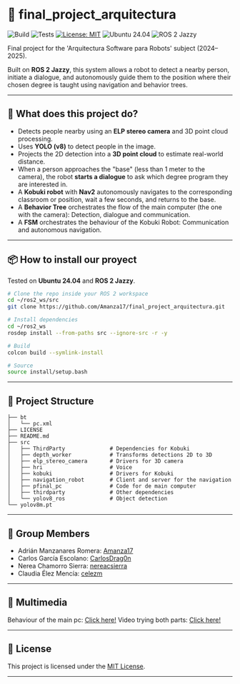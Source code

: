 # 🤖 final_project_arquitectura

![Build](https://github.com/amanza17/final_project_arquitectura/actions/workflows/ci.yml/badge.svg?branch=main)
![Tests](https://github.com/amanza17/final_project_arquitectura/actions/workflows/test.yml/badge.svg?branch=main)
[![License: MIT](https://img.shields.io/badge/License-MIT-purple.svg)](https://opensource.org/licenses/MIT)
![Ubuntu 24.04](https://img.shields.io/badge/OS-Ubuntu%2024.04-orange)
![ROS 2 Jazzy](https://img.shields.io/badge/ROS%202-Jazzy-blue)


Final project for the 'Arquitectura Software para Robots' subject (2024–2025). 

Built on **ROS 2 Jazzy**, this system allows a robot to detect a nearby person, initiate a dialogue, and autonomously guide them to the position where their chosen degree is taught using navigation and behavior trees.

---

## 🧠 What does this project do?

- Detects people nearby using an **ELP stereo camera** and 3D point cloud processing.
- Uses **YOLO (v8)** to detect people in the image.
- Projects the 2D detection into a **3D point cloud** to estimate real-world distance.
- When a person approaches the "base" (less than 1 meter to the camera), the robot **starts a dialogue** to ask which degree program they are interested in.
- A **Kobuki robot** with **Nav2** autonomously navigates to the corresponding classroom or position, wait a few seconds, and returns to the base.
- A **Behavior Tree** orchestrates the flow of the main computer (the one with the camera): Detection, dialogue and communication.
- A **FSM** orchestrates the behaviour of the Kobuki Robot: Communication and autonomous navigation.

---

## 📦 How to install our proyect

Tested on **Ubuntu 24.04** and **ROS 2 Jazzy**.

```bash
# Clone the repo inside your ROS 2 workspace
cd ~/ros2_ws/src
git clone https://github.com/Amanza17/final_project_arquitectura.git

# Install dependencies
cd ~/ros2_ws
rosdep install --from-paths src --ignore-src -r -y

# Build
colcon build --symlink-install

# Source
source install/setup.bash
```

---

## 📁 Project Structure

```plaintext
├── bt
│   └── pc.xml
├── LICENSE
├── README.md
├── src
│   ├── ThirdParty              # Dependencies for Kobuki
│   ├── depth_worker            # Transforms detections 2D to 3D
│   ├── elp_stereo_camera       # Drivers for 3D camera
│   ├── hri                     # Voice
│   ├── kobuki                  # Drivers for Kobuki
│   ├── navigation_robot        # Client and server for the navigation
│   ├── pfinal_pc               # Code for de main computer
│   ├── thirdparty              # Other dependencies
│   └── yolov8_ros              # Object detection
└── yolov8m.pt

```

---

## 👥 Group Members

- Adrián Manzanares Romera: [Amanza17](https://github.com/amanza17)
- Carlos García Escolano: [CarlosDrag0n](https://github.com/CarlosDrag0n)
- Nerea Chamorro Sierra: [nereacsierra](https://github.com/nereacsierra)
- Claudia Élez Mencía: [celezm](https://github.com/celezm)

---

## 🎦 Multimedia

Behaviour of the main pc: [Click here!](https://youtu.be/WHoLtzbrBdE)
Video trying both parts: [Click here!](https://youtu.be/DCAXKv_venw)

---

## 📄 License

This project is licensed under the [MIT License](LICENSE).

---


